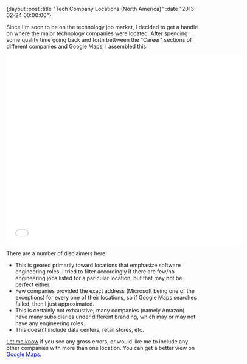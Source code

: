 {:layout :post
 :title "Tech Company Locations (North America)"
 :date "2013-02-24 00:00:00"}

<p>Since I'm soon to be on the technology job market, I decided to get
a handle on where the major technology companies were located.  After
spending some quality time going back and forth bettween the "Career"
sections of different companies and Google Maps, I assembled this:</p>

<iframe width="620" height="500" frameborder="0" scrolling="no" marginheight="0" marginwidth="0" src="//maps.google.com/maps/ms?msid=208032600690328075247.0004d67c37273c82e2363&amp;msa=0&amp;ie=UTF8&amp;t=m&amp;ll=33.578015,-96.767578&amp;spn=34.833124,56.25&amp;z=4&amp;output=embed"></iframe>

<p>There are a number of disclaimers here:</p>
<ul>
  <li>This is geared primarily toward locations that emphasize
    software engineering roles.  I tried to filter accordingly if there
    are few/no engineering jobs listed for a paricular location, but
    that may not be perfect either.</li>
  <li>Few companies provided the exact address (Microsoft being one of
    the exceptions) for every one of their locations, so if Google
    Maps searches failed, then I just approximated.</li>
  <li>This is certainly not exhaustive; many companies (namely Amazon)
    have many subsidiaries under different branding, which may or may
    not have any engineering roles.</li>
  <li>This doesn't include data centers, retail stores, etc.</li>
</ul>

<a href="mailto:malloc47@gmail.com?subject=Tech Company Locations">Let
me know</a> if you see any gross errors, or would like me to include
any other companies with more than one location.  You can get a better
view
on <a href="//maps.google.com/maps/ms?msa=0&amp;msid=208032600690328075247.0004d67c37273c82e2363&amp;ie=UTF8&amp;t=m&amp;ll=33.560275,-96.753709&amp;spn=28.255532,51.3448&amp;source=embed"
style="color:#0000FF;text-align:left">Google Maps</a>.</p>
